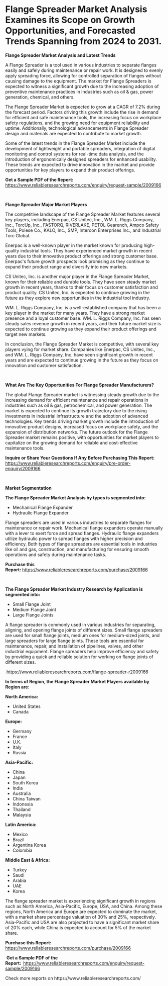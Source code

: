 <p><h1>Flange Spreader Market Analysis Examines its Scope on Growth Opportunities, and Forecasted Trends Spanning from 2024 to 2031.</h1></p><p><strong>Flange Spreader Market Analysis and Latest Trends</strong></p>
<p><p>A Flange Spreader is a tool used in various industries to separate flanges easily and safely during maintenance or repair work. It is designed to evenly apply spreading force, allowing for controlled separation of flanges without causing damage to the equipment. The market for Flange Spreaders is expected to witness a significant growth due to the increasing adoption of preventive maintenance practices in industries such as oil & gas, power generation, chemical, and others.</p><p>The Flange Spreader Market is expected to grow at a CAGR of 7.2% during the forecast period. Factors driving this growth include the rise in demand for efficient and safe maintenance tools, the increasing focus on workplace safety regulations, and the growing need for equipment reliability and uptime. Additionally, technological advancements in Flange Spreader design and materials are expected to contribute to market growth.</p><p>Some of the latest trends in the Flange Spreader Market include the development of lightweight and portable spreaders, integration of digital monitoring and control systems for real-time data analysis, and the introduction of ergonomically designed spreaders for enhanced usability. These trends are expected to drive innovation in the market and provide opportunities for key players to expand their product offerings.</p></p>
<p><strong>Get a Sample PDF of the Report:&nbsp;</strong> <a href="https://www.reliableresearchreports.com/enquiry/request-sample/2009166">https://www.reliableresearchreports.com/enquiry/request-sample/2009166</a></p>
<p>&nbsp;</p>
<p><strong>Flange Spreader Major Market Players</strong></p>
<p><p>The competitive landscape of the Flange Spreader Market features several key players, including Enerpac, CS Unitec, Inc., WM. L. Riggs Company, Inc., TorcUp, Inc., FASTORQ, RIVERLAKE, PETOL Gearench, Ampco Safety Tools, Polese Co., KALO, Inc., SMP, Intercon Enterprises Inc., and Industrial Torc Global. </p><p>Enerpac is a well-known player in the market known for producing high-quality industrial tools. They have experienced market growth in recent years due to their innovative product offerings and strong customer base. Enerpac's future growth prospects look promising as they continue to expand their product range and diversify into new markets.</p><p>CS Unitec, Inc. is another major player in the Flange Spreader Market, known for their reliable and durable tools. They have seen steady market growth in recent years, thanks to their focus on customer satisfaction and product quality. CS Unitec, Inc. is expected to continue growing in the future as they explore new opportunities in the industrial tool industry.</p><p>WM. L. Riggs Company, Inc. is a well-established company that has been a key player in the market for many years. They have a strong market presence and a loyal customer base. WM. L. Riggs Company, Inc. has seen steady sales revenue growth in recent years, and their future market size is expected to continue growing as they expand their product offerings and target new markets.</p><p>In conclusion, the Flange Spreader Market is competitive, with several key players vying for market share. Companies like Enerpac, CS Unitec, Inc., and WM. L. Riggs Company, Inc. have seen significant growth in recent years and are expected to continue growing in the future as they focus on innovation and customer satisfaction.</p></p>
<p>&nbsp;</p>
<p><strong>What Are The Key Opportunities For Flange Spreader Manufacturers?</strong></p>
<p><p>The global Flange Spreader market is witnessing steady growth due to the increasing demand for efficient maintenance and repair operations in industries such as oil & gas, petrochemical, and power generation. The market is expected to continue its growth trajectory due to the rising investments in industrial infrastructure and the adoption of advanced technologies. Key trends driving market growth include the introduction of innovative product designs, increased focus on workplace safety, and the expansion of distribution networks. The future outlook for the Flange Spreader market remains positive, with opportunities for market players to capitalize on the growing demand for reliable and cost-effective maintenance tools.</p></p>
<p><strong>Inquire or Share Your Questions If Any Before Purchasing This Report:</strong> <a href="https://www.reliableresearchreports.com/enquiry/pre-order-enquiry/2009166">https://www.reliableresearchreports.com/enquiry/pre-order-enquiry/2009166</a></p>
<p>&nbsp;</p>
<p><strong>Market Segmentation</strong></p>
<p><strong>The Flange Spreader Market Analysis by types is segmented into:</strong></p>
<p><ul><li>Mechanical Flange Expander</li><li>Hydraulic Flange Expander</li></ul></p>
<p><p>Flange spreaders are used in various industries to separate flanges for maintenance or repair work. Mechanical flange expanders operate manually with a lever to exert force and spread flanges. Hydraulic flange expanders utilize hydraulic power to spread flanges with higher precision and efficiency. Both types of flange spreaders are essential tools in industries like oil and gas, construction, and manufacturing for ensuring smooth operations and safety during maintenance tasks.</p></p>
<p><strong>Purchase this Report:&nbsp;</strong><a href="https://www.reliableresearchreports.com/purchase/2009166">https://www.reliableresearchreports.com/purchase/2009166</a></p>
<p>&nbsp;</p>
<p><strong>The Flange Spreader Market Industry Research by Application is segmented into:</strong></p>
<p><ul><li>Small Flange Joint</li><li>Medium Flange Joint</li><li>Large Flange Joints</li></ul></p>
<p><p>A flange spreader is commonly used in various industries for separating, aligning, and opening flange joints of different sizes. Small flange spreaders are used for small flange joints, medium ones for medium-sized joints, and large spreaders for large flange joints. These tools are essential for maintenance, repair, and installation of pipelines, valves, and other industrial equipment. Flange spreaders help improve efficiency and safety by providing a quick and reliable solution for working on flange joints of different sizes.</p></p>
<p><a href="https://www.reliableresearchreports.com/flange-spreader-r2009166">&nbsp;https://www.reliableresearchreports.com/flange-spreader-r2009166</a></p>
<p><strong>In terms of Region, the Flange Spreader Market Players available by Region are:</strong></p>
<p>
    <p> <strong> North America: </strong>
        <ul>
            <li>United States</li>
            <li>Canada</li>
        </ul>
        </p> 
    <p> <strong> Europe: </strong>
        <ul>
            <li>Germany</li>
            <li>France</li>
            <li>U.K.</li>
            <li>Italy</li>
            <li>Russia</li>
        </ul>
        </p> 
    <p> <strong> Asia-Pacific: </strong>
        <ul>
            <li>China</li>
            <li>Japan</li>
            <li>South Korea</li>
            <li>India</li>
            <li>Australia</li>
            <li>China Taiwan</li>
            <li>Indonesia</li>
            <li>Thailand</li>
            <li>Malaysia</li>
        </ul>
        </p> 
    <p> <strong> Latin America: </strong>
        <ul>
            <li>Mexico</li>
            <li>Brazil</li>
            <li>Argentina Korea</li>
            <li>Colombia</li>
        </ul>
        </p> 
    <p> <strong> Middle East & Africa: </strong>
        <ul>
            <li>Turkey</li>
            <li>Saudi</li>
            <li>Arabia</li>
            <li>UAE</li>
            <li>Korea</li>
        </ul>
    </p>
    </p>
<p><p>The flange spreader market is experiencing significant growth in regions such as North America, Asia-Pacific, Europe, USA, and China. Among these regions, North America and Europe are expected to dominate the market, with a market share percentage valuation of 30% and 25%, respectively. Asia-Pacific and USA are also projected to have a significant market share of 20% each, while China is expected to account for 5% of the market share.</p></p>
<p><strong>Purchase this Report: </strong><a href="https://www.reliableresearchreports.com/purchase/2009166">https://www.reliableresearchreports.com/purchase/2009166</a></p>
<p>&nbsp;<strong>Get a Sample PDF of the Report:&nbsp;&nbsp;</strong><a href="https://www.reliableresearchreports.com/enquiry/request-sample/2009166">https://www.reliableresearchreports.com/enquiry/request-sample/2009166</a></p>
<p><strong></strong></p>
<p>Check more reports on https://www.reliableresearchreports.com/</p>